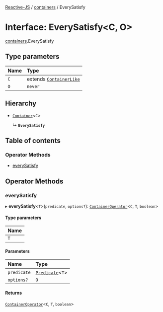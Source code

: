[Reactive-JS](../README.md) / [containers](../modules/containers.md) / EverySatisfy

# Interface: EverySatisfy<C, O\>

[containers](../modules/containers.md).EverySatisfy

## Type parameters

| Name | Type |
| :------ | :------ |
| `C` | extends [`ContainerLike`](containers.ContainerLike.md) |
| `O` | `never` |

## Hierarchy

- [`Container`](containers.Container.md)<`C`\>

  ↳ **`EverySatisfy`**

## Table of contents

### Operator Methods

- [everySatisfy](containers.EverySatisfy.md#everysatisfy)

## Operator Methods

### everySatisfy

▸ **everySatisfy**<`T`\>(`predicate`, `options?`): [`ContainerOperator`](../modules/containers.md#containeroperator)<`C`, `T`, `boolean`\>

#### Type parameters

| Name |
| :------ |
| `T` |

#### Parameters

| Name | Type |
| :------ | :------ |
| `predicate` | [`Predicate`](../modules/functions.md#predicate)<`T`\> |
| `options?` | `O` |

#### Returns

[`ContainerOperator`](../modules/containers.md#containeroperator)<`C`, `T`, `boolean`\>
